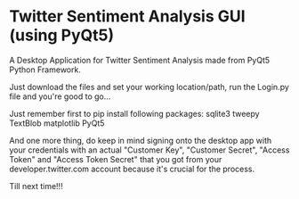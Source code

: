 # Twitter Sentiment Analysis GUI (using PyQt5)

A Desktop Application for Twitter Sentiment Analysis made from PyQt5 Python Framework.

Just download the files and set your working location/path, run the Login.py file and you're good to go...

Just remember first to pip install following packages: sqlite3 tweepy TextBlob matplotlib PyQt5

And one more thing, do keep in mind signing onto the desktop app with your credentials with an actual "Customer Key", "Customer Secret", "Access Token" and "Access Token Secret" that you got from your developer.twitter.com account because it's crucial for the process.

Till next time!!!
